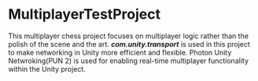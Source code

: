 # MultiplayerTestProject

This multiplayer chess project focuses on multiplayer logic rather than the polish of the scene and the art. 
_**com.unity.transport**_ is used in this project to make networking in Unity more efficient and flexible.
Photon Unity Netwroking(PUN 2) is used for enabling real-time multiplayer functionality within the Unity project.
